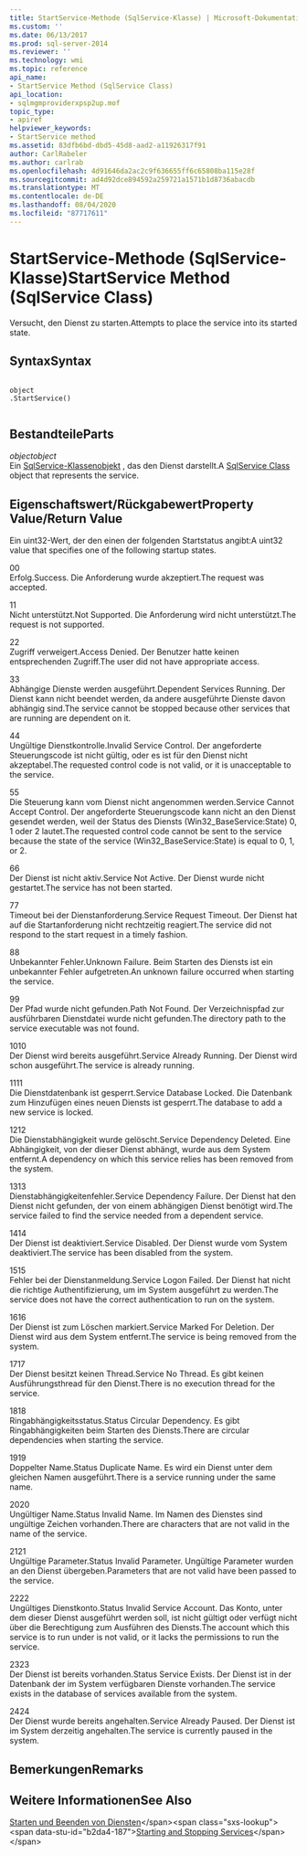 ```yaml
---
title: StartService-Methode (SqlService-Klasse) | Microsoft-Dokumentation
ms.custom: ''
ms.date: 06/13/2017
ms.prod: sql-server-2014
ms.reviewer: ''
ms.technology: wmi
ms.topic: reference
api_name:
- StartService Method (SqlService Class)
api_location:
- sqlmgmproviderxpsp2up.mof
topic_type:
- apiref
helpviewer_keywords:
- StartService method
ms.assetid: 83dfb6bd-dbd5-45d8-aad2-a11926317f91
author: CarlRabeler
ms.author: carlrab
ms.openlocfilehash: 4d91646da2ac2c9f636655ff6c65808ba115e28f
ms.sourcegitcommit: ad4d92dce894592a259721a1571b1d8736abacdb
ms.translationtype: MT
ms.contentlocale: de-DE
ms.lasthandoff: 08/04/2020
ms.locfileid: "87717611"
---
```

# <a name="startservice-method-sqlservice-class"></a><span data-ttu-id="b2da4-102">StartService-Methode (SqlService-Klasse)</span><span class="sxs-lookup"><span data-stu-id="b2da4-102">StartService Method (SqlService Class)</span></span>
  <span data-ttu-id="b2da4-103">Versucht, den Dienst zu starten.</span><span class="sxs-lookup"><span data-stu-id="b2da4-103">Attempts to place the service into its started state.</span></span>  
  
## <a name="syntax"></a><span data-ttu-id="b2da4-104">Syntax</span><span class="sxs-lookup"><span data-stu-id="b2da4-104">Syntax</span></span>  
  
```  
  
object  
.StartService()  
  
```  
  
## <a name="parts"></a><span data-ttu-id="b2da4-105">Bestandteile</span><span class="sxs-lookup"><span data-stu-id="b2da4-105">Parts</span></span>  
 <span data-ttu-id="b2da4-106">*object*</span><span class="sxs-lookup"><span data-stu-id="b2da4-106">*object*</span></span>  
 <span data-ttu-id="b2da4-107">Ein [SqlService-Klassenobjekt](sqlservice-class.md) , das den Dienst darstellt.</span><span class="sxs-lookup"><span data-stu-id="b2da4-107">A [SqlService Class](sqlservice-class.md) object that represents the service.</span></span>  
  
## <a name="property-valuereturn-value"></a><span data-ttu-id="b2da4-108">Eigenschaftswert/Rückgabewert</span><span class="sxs-lookup"><span data-stu-id="b2da4-108">Property Value/Return Value</span></span>  
 <span data-ttu-id="b2da4-109">Ein uint32-Wert, der den einen der folgenden Startstatus angibt:</span><span class="sxs-lookup"><span data-stu-id="b2da4-109">A uint32 value that specifies one of the following startup states.</span></span>  
  
 <span data-ttu-id="b2da4-110">0</span><span class="sxs-lookup"><span data-stu-id="b2da4-110">0</span></span>  
 <span data-ttu-id="b2da4-111">Erfolg.</span><span class="sxs-lookup"><span data-stu-id="b2da4-111">Success.</span></span> <span data-ttu-id="b2da4-112">Die Anforderung wurde akzeptiert.</span><span class="sxs-lookup"><span data-stu-id="b2da4-112">The request was accepted.</span></span>  
  
 <span data-ttu-id="b2da4-113">1</span><span class="sxs-lookup"><span data-stu-id="b2da4-113">1</span></span>  
 <span data-ttu-id="b2da4-114">Nicht unterstützt.</span><span class="sxs-lookup"><span data-stu-id="b2da4-114">Not Supported.</span></span> <span data-ttu-id="b2da4-115">Die Anforderung wird nicht unterstützt.</span><span class="sxs-lookup"><span data-stu-id="b2da4-115">The request is not supported.</span></span>  
  
 <span data-ttu-id="b2da4-116">2</span><span class="sxs-lookup"><span data-stu-id="b2da4-116">2</span></span>  
 <span data-ttu-id="b2da4-117">Zugriff verweigert.</span><span class="sxs-lookup"><span data-stu-id="b2da4-117">Access Denied.</span></span> <span data-ttu-id="b2da4-118">Der Benutzer hatte keinen entsprechenden Zugriff.</span><span class="sxs-lookup"><span data-stu-id="b2da4-118">The user did not have appropriate access.</span></span>  
  
 <span data-ttu-id="b2da4-119">3</span><span class="sxs-lookup"><span data-stu-id="b2da4-119">3</span></span>  
 <span data-ttu-id="b2da4-120">Abhängige Dienste werden ausgeführt.</span><span class="sxs-lookup"><span data-stu-id="b2da4-120">Dependent Services Running.</span></span> <span data-ttu-id="b2da4-121">Der Dienst kann nicht beendet werden, da andere ausgeführte Dienste davon abhängig sind.</span><span class="sxs-lookup"><span data-stu-id="b2da4-121">The service cannot be stopped because other services that are running are dependent on it.</span></span>  
  
 <span data-ttu-id="b2da4-122">4</span><span class="sxs-lookup"><span data-stu-id="b2da4-122">4</span></span>  
 <span data-ttu-id="b2da4-123">Ungültige Dienstkontrolle.</span><span class="sxs-lookup"><span data-stu-id="b2da4-123">Invalid Service Control.</span></span> <span data-ttu-id="b2da4-124">Der angeforderte Steuerungscode ist nicht gültig, oder es ist für den Dienst nicht akzeptabel.</span><span class="sxs-lookup"><span data-stu-id="b2da4-124">The requested control code is not valid, or it is unacceptable to the service.</span></span>  
  
 <span data-ttu-id="b2da4-125">5</span><span class="sxs-lookup"><span data-stu-id="b2da4-125">5</span></span>  
 <span data-ttu-id="b2da4-126">Die Steuerung kann vom Dienst nicht angenommen werden.</span><span class="sxs-lookup"><span data-stu-id="b2da4-126">Service Cannot Accept Control.</span></span> <span data-ttu-id="b2da4-127">Der angeforderte Steuerungscode kann nicht an den Dienst gesendet werden, weil der Status des Diensts (Win32_BaseService:State) 0, 1 oder 2 lautet.</span><span class="sxs-lookup"><span data-stu-id="b2da4-127">The requested control code cannot be sent to the service because the state of the service (Win32_BaseService:State) is equal to 0, 1, or 2.</span></span>  
  
 <span data-ttu-id="b2da4-128">6</span><span class="sxs-lookup"><span data-stu-id="b2da4-128">6</span></span>  
 <span data-ttu-id="b2da4-129">Der Dienst ist nicht aktiv.</span><span class="sxs-lookup"><span data-stu-id="b2da4-129">Service Not Active.</span></span> <span data-ttu-id="b2da4-130">Der Dienst wurde nicht gestartet.</span><span class="sxs-lookup"><span data-stu-id="b2da4-130">The service has not been started.</span></span>  
  
 <span data-ttu-id="b2da4-131">7</span><span class="sxs-lookup"><span data-stu-id="b2da4-131">7</span></span>  
 <span data-ttu-id="b2da4-132">Timeout bei der Dienstanforderung.</span><span class="sxs-lookup"><span data-stu-id="b2da4-132">Service Request Timeout.</span></span> <span data-ttu-id="b2da4-133">Der Dienst hat auf die Startanforderung nicht rechtzeitig reagiert.</span><span class="sxs-lookup"><span data-stu-id="b2da4-133">The service did not respond to the start request in a timely fashion.</span></span>  
  
 <span data-ttu-id="b2da4-134">8</span><span class="sxs-lookup"><span data-stu-id="b2da4-134">8</span></span>  
 <span data-ttu-id="b2da4-135">Unbekannter Fehler.</span><span class="sxs-lookup"><span data-stu-id="b2da4-135">Unknown Failure.</span></span> <span data-ttu-id="b2da4-136">Beim Starten des Diensts ist ein unbekannter Fehler aufgetreten.</span><span class="sxs-lookup"><span data-stu-id="b2da4-136">An unknown failure occurred when starting the service.</span></span>  
  
 <span data-ttu-id="b2da4-137">9</span><span class="sxs-lookup"><span data-stu-id="b2da4-137">9</span></span>  
 <span data-ttu-id="b2da4-138">Der Pfad wurde nicht gefunden.</span><span class="sxs-lookup"><span data-stu-id="b2da4-138">Path Not Found.</span></span> <span data-ttu-id="b2da4-139">Der Verzeichnispfad zur ausführbaren Dienstdatei wurde nicht gefunden.</span><span class="sxs-lookup"><span data-stu-id="b2da4-139">The directory path to the service executable was not found.</span></span>  
  
 <span data-ttu-id="b2da4-140">10</span><span class="sxs-lookup"><span data-stu-id="b2da4-140">10</span></span>  
 <span data-ttu-id="b2da4-141">Der Dienst wird bereits ausgeführt.</span><span class="sxs-lookup"><span data-stu-id="b2da4-141">Service Already Running.</span></span> <span data-ttu-id="b2da4-142">Der Dienst wird schon ausgeführt.</span><span class="sxs-lookup"><span data-stu-id="b2da4-142">The service is already running.</span></span>  
  
 <span data-ttu-id="b2da4-143">11</span><span class="sxs-lookup"><span data-stu-id="b2da4-143">11</span></span>  
 <span data-ttu-id="b2da4-144">Die Dienstdatenbank ist gesperrt.</span><span class="sxs-lookup"><span data-stu-id="b2da4-144">Service Database Locked.</span></span> <span data-ttu-id="b2da4-145">Die Datenbank zum Hinzufügen eines neuen Diensts ist gesperrt.</span><span class="sxs-lookup"><span data-stu-id="b2da4-145">The database to add a new service is locked.</span></span>  
  
 <span data-ttu-id="b2da4-146">12</span><span class="sxs-lookup"><span data-stu-id="b2da4-146">12</span></span>  
 <span data-ttu-id="b2da4-147">Die Dienstabhängigkeit wurde gelöscht.</span><span class="sxs-lookup"><span data-stu-id="b2da4-147">Service Dependency Deleted.</span></span> <span data-ttu-id="b2da4-148">Eine Abhängigkeit, von der dieser Dienst abhängt, wurde aus dem System entfernt.</span><span class="sxs-lookup"><span data-stu-id="b2da4-148">A dependency on which this service relies has been removed from the system.</span></span>  
  
 <span data-ttu-id="b2da4-149">13</span><span class="sxs-lookup"><span data-stu-id="b2da4-149">13</span></span>  
 <span data-ttu-id="b2da4-150">Dienstabhängigkeitenfehler.</span><span class="sxs-lookup"><span data-stu-id="b2da4-150">Service Dependency Failure.</span></span> <span data-ttu-id="b2da4-151">Der Dienst hat den Dienst nicht gefunden, der von einem abhängigen Dienst benötigt wird.</span><span class="sxs-lookup"><span data-stu-id="b2da4-151">The service failed to find the service needed from a dependent service.</span></span>  
  
 <span data-ttu-id="b2da4-152">14</span><span class="sxs-lookup"><span data-stu-id="b2da4-152">14</span></span>  
 <span data-ttu-id="b2da4-153">Der Dienst ist deaktiviert.</span><span class="sxs-lookup"><span data-stu-id="b2da4-153">Service Disabled.</span></span> <span data-ttu-id="b2da4-154">Der Dienst wurde vom System deaktiviert.</span><span class="sxs-lookup"><span data-stu-id="b2da4-154">The service has been disabled from the system.</span></span>  
  
 <span data-ttu-id="b2da4-155">15</span><span class="sxs-lookup"><span data-stu-id="b2da4-155">15</span></span>  
 <span data-ttu-id="b2da4-156">Fehler bei der Dienstanmeldung.</span><span class="sxs-lookup"><span data-stu-id="b2da4-156">Service Logon Failed.</span></span> <span data-ttu-id="b2da4-157">Der Dienst hat nicht die richtige Authentifizierung, um im System ausgeführt zu werden.</span><span class="sxs-lookup"><span data-stu-id="b2da4-157">The service does not have the correct authentication to run on the system.</span></span>  
  
 <span data-ttu-id="b2da4-158">16</span><span class="sxs-lookup"><span data-stu-id="b2da4-158">16</span></span>  
 <span data-ttu-id="b2da4-159">Der Dienst ist zum Löschen markiert.</span><span class="sxs-lookup"><span data-stu-id="b2da4-159">Service Marked For Deletion.</span></span> <span data-ttu-id="b2da4-160">Der Dienst wird aus dem System entfernt.</span><span class="sxs-lookup"><span data-stu-id="b2da4-160">The service is being removed from the system.</span></span>  
  
 <span data-ttu-id="b2da4-161">17</span><span class="sxs-lookup"><span data-stu-id="b2da4-161">17</span></span>  
 <span data-ttu-id="b2da4-162">Der Dienst besitzt keinen Thread.</span><span class="sxs-lookup"><span data-stu-id="b2da4-162">Service No Thread.</span></span> <span data-ttu-id="b2da4-163">Es gibt keinen Ausführungsthread für den Dienst.</span><span class="sxs-lookup"><span data-stu-id="b2da4-163">There is no execution thread for the service.</span></span>  
  
 <span data-ttu-id="b2da4-164">18</span><span class="sxs-lookup"><span data-stu-id="b2da4-164">18</span></span>  
 <span data-ttu-id="b2da4-165">Ringabhängigkeitsstatus.</span><span class="sxs-lookup"><span data-stu-id="b2da4-165">Status Circular Dependency.</span></span> <span data-ttu-id="b2da4-166">Es gibt Ringabhängigkeiten beim Starten des Diensts.</span><span class="sxs-lookup"><span data-stu-id="b2da4-166">There are circular dependencies when starting the service.</span></span>  
  
 <span data-ttu-id="b2da4-167">19</span><span class="sxs-lookup"><span data-stu-id="b2da4-167">19</span></span>  
 <span data-ttu-id="b2da4-168">Doppelter Name.</span><span class="sxs-lookup"><span data-stu-id="b2da4-168">Status Duplicate Name.</span></span> <span data-ttu-id="b2da4-169">Es wird ein Dienst unter dem gleichen Namen ausgeführt.</span><span class="sxs-lookup"><span data-stu-id="b2da4-169">There is a service running under the same name.</span></span>  
  
 <span data-ttu-id="b2da4-170">20</span><span class="sxs-lookup"><span data-stu-id="b2da4-170">20</span></span>  
 <span data-ttu-id="b2da4-171">Ungültiger Name.</span><span class="sxs-lookup"><span data-stu-id="b2da4-171">Status Invalid Name.</span></span> <span data-ttu-id="b2da4-172">Im Namen des Dienstes sind ungültige Zeichen vorhanden.</span><span class="sxs-lookup"><span data-stu-id="b2da4-172">There are characters that are not valid in the name of the service.</span></span>  
  
 <span data-ttu-id="b2da4-173">21</span><span class="sxs-lookup"><span data-stu-id="b2da4-173">21</span></span>  
 <span data-ttu-id="b2da4-174">Ungültige Parameter.</span><span class="sxs-lookup"><span data-stu-id="b2da4-174">Status Invalid Parameter.</span></span> <span data-ttu-id="b2da4-175">Ungültige Parameter wurden an den Dienst übergeben.</span><span class="sxs-lookup"><span data-stu-id="b2da4-175">Parameters that are not valid have been passed to the service.</span></span>  
  
 <span data-ttu-id="b2da4-176">22</span><span class="sxs-lookup"><span data-stu-id="b2da4-176">22</span></span>  
 <span data-ttu-id="b2da4-177">Ungültiges Dienstkonto.</span><span class="sxs-lookup"><span data-stu-id="b2da4-177">Status Invalid Service Account.</span></span> <span data-ttu-id="b2da4-178">Das Konto, unter dem dieser Dienst ausgeführt werden soll, ist nicht gültigt oder verfügt nicht über die Berechtigung zum Ausführen des Diensts.</span><span class="sxs-lookup"><span data-stu-id="b2da4-178">The account which this service is to run under is not valid, or it lacks the permissions to run the service.</span></span>  
  
 <span data-ttu-id="b2da4-179">23</span><span class="sxs-lookup"><span data-stu-id="b2da4-179">23</span></span>  
 <span data-ttu-id="b2da4-180">Der Dienst ist bereits vorhanden.</span><span class="sxs-lookup"><span data-stu-id="b2da4-180">Status Service Exists.</span></span> <span data-ttu-id="b2da4-181">Der Dienst ist in der Datenbank der im System verfügbaren Dienste vorhanden.</span><span class="sxs-lookup"><span data-stu-id="b2da4-181">The service exists in the database of services available from the system.</span></span>  
  
 <span data-ttu-id="b2da4-182">24</span><span class="sxs-lookup"><span data-stu-id="b2da4-182">24</span></span>  
 <span data-ttu-id="b2da4-183">Der Dienst wurde bereits angehalten.</span><span class="sxs-lookup"><span data-stu-id="b2da4-183">Service Already Paused.</span></span> <span data-ttu-id="b2da4-184">Der Dienst ist im System derzeitig angehalten.</span><span class="sxs-lookup"><span data-stu-id="b2da4-184">The service is currently paused in the system.</span></span>  
  
## <a name="remarks"></a><span data-ttu-id="b2da4-185">Bemerkungen</span><span class="sxs-lookup"><span data-stu-id="b2da4-185">Remarks</span></span>  
  
## <a name="see-also"></a><span data-ttu-id="b2da4-186">Weitere Informationen</span><span class="sxs-lookup"><span data-stu-id="b2da4-186">See Also</span></span>  
 <span data-ttu-id="b2da4-187">[Starten und Beenden von Diensten](https://technet.microsoft.com/library/ms174886\(v=sql.105\).aspx)</span><span class="sxs-lookup"><span data-stu-id="b2da4-187">[Starting and Stopping Services](https://technet.microsoft.com/library/ms174886\(v=sql.105\).aspx)</span></span>  
  
  
